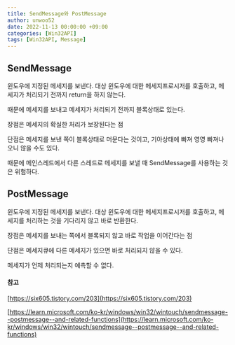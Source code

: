 ```yaml
---
title: SendMessage와 PostMessage
author: unwoo52
date: 2022-11-13 00:00:00 +09:00
categories: [Win32API]
tags: [Win32API, Message]
---
```


## SendMessage

 윈도우에 지정된 메세지를 보낸다. 대상 윈도우에 대한 메세지프로시저를 호출하고, 메세지가 처리되기 전까지 return을 하지 않는다.
 
 때문에 메세지를 보내고 메세지가 처리되기 전까지 블록상태로 있는다.
 
 장점은 메세지의 확실한 처리가 보장된다는 점
 
 단점은 메세지를 보낸 쪽이 블록상태로 머문다는 것이고, 기아상태에 빠져 영영 빠져나오니 않을 수도 있다.
 
 때문에 메인스레드에서 다른 스레드로 메세지를 보낼 때 SendMessage를 사용하는 것은 위험하다.

## PostMessage

 윈도우에 지정된 메세지를 보낸다. 대상 윈도우에 대한 메세지프로시저를 호출하고, 메세지를 처리하는 것을 기다리지 않고 바로 반환한다.
 
 장점은 메세지를 보내는 쪽에서 블록되지 않고 바로 작업을 이어간다는 점
 
 단점은 메세지큐에 다른 메세지가 있으면 바로 처리되지 않을 수 있다.
 
 메세지가 언제 처리되는지 예측할 수 없다.

#### 참고
[https://six605.tistory.com/203](https://six605.tistory.com/203)

[https://learn.microsoft.com/ko-kr/windows/win32/wintouch/sendmessage--postmessage--and-related-functions](https://learn.microsoft.com/ko-kr/windows/win32/wintouch/sendmessage--postmessage--and-related-functions)
